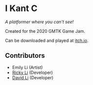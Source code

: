 # I Kant C
*A platformer where you can't see!*

Created for the 2020 GMTK Game Jam.

Can be downloaded and played at [itch.io](https://dvdli.itch.io/ikantc).

## Contributors
- Emily Li (Artist)
- [Ricky Li](https://github.com/rikili) (Developer)
- [David Li](https://github.com/daviidli) (Developer)

